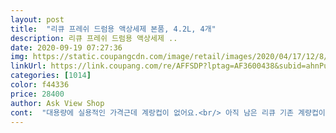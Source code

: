 ```yaml
---
layout: post 
title:  "리큐 프레쉬 드럼용 액상세제 본품, 4.2L, 4개" 
description: 리큐 프레쉬 드럼용 액상세제 ..
date: 2020-09-19 07:27:36 
img: https://static.coupangcdn.com/image/retail/images/2020/04/17/12/8/345a2ffa-c10d-4f0d-addb-16616318d965.jpg 
linkUrl: https://link.coupang.com/re/AFFSDP?lptag=AF3600438&subid=ahnPublicAsk&pageKey=1477193528&itemId=2538259933&vendorItemId=70531107019&traceid=V0-113-21c985b20e00a5e1 
categories: [1014] 
color: f44336 
price: 28400 
author: Ask View Shop 
cont:  "대용량에 실용적인 가격근데 계랑컵이 없어요.<br/> 아직 남은 리큐 기존 계량컵이 하나 있어서 사용했는데 컵값추가하더라도 박스에 한개정도 서비스로 계량컵 넣어있으면 좋을 거 같아요.<br/><br/>더욱 만족스러웠어요.<br/><br/>드럼세탁기 세탁세제는 리큐 제품이 제일 좋은거 같아요.<br/><br/>리큐인데다 베이킹소다/ 구연산 함유라 세척력은 역시 좋고, 세제에서 향긋한 냄새가 나서 만족스럽습니다.<br/> 꽃향기 쿨피스 같은 느낌... <br/>.<br/> 이불 빨래 해봤는데 세탁도 잘되고 세탁 후 섬유유연제랑 더불어 향이 은은합니다.<br/><br/>리큐제품 좋은 거야 다들 아는데요.<br/><br/>무엇보다 세척력도 좋고 향기가 마음에 들어서<br/>아무튼 직접 써보니 무거워서 사용할때 손목주의만 하면<br/>오래도록 세제걱정없이 쓸수있는 양이구요.<br/>.<br/><br/>오래도록 잘 사용할 제품입니다^^<br/>요즘 워낙 자주 세탁을 하다보니 세제가 늘 부족한데.<br/>  원래 쓰던 리큐 브랜드에서 쿠팡에 4.<br/>2리터 대용량이 무려 4개 제품이 있기에 구매했어요.<br/> 일단 이틀만에 바로 받았고, 문앞까지 대용량으로 4개 받고 나니 뿌듯하네요.<br/>  세탁력은 원래 쓰던 브랜드라서 믿고 쓰니까.<br/> 깔끔하고 향도 좋고 잘 빨려요.<br/> 더구나 이렇게 4개인데 가성비도 좋았어요.<br/> 요거 1년은 쓸수 있을 것 같아요.<br/> 지금까지 사용하던것중에 가장 대용량인데, 라큐라서 좋습니다.<br/> 엄마집에도 이거 하나 배송해 버려야겠어요 ㅎㅎ<br/>용량부터 짐승용량이예요.<br/>.<br/><br/>이번에 나온 리큐 프레쉬 4.<br/>2L... <br/><br/>이번에 나온 리큐 프레쉬는 용량이 4.<br/>2L 대용량 대용량인데 4개가 한꺼번에 박스에 들어 있으니 엄청 무거워요.<br/> 솔직히 전 하나 들기도 무거운데 4개가 한박스에 들어 있으니 무게가 어마 어마합니다.<br/> 로켓와우 쿠팡 기사님께 감사하면서 죄송한 마음이…3만원도 안되는 저렴한 금액에 대용량 세탁세제가 4개나 되니 당분간 세제 떨어질 걱정은 없겠어요.<br/><br/>이불빨래도 깔끔하니 잘되고 섬유유연제 향이랑 만나니<br/>택배기사님 죄송하구요 감사했답니다^^... <br/><br/>택배받고서는 깜짝 놀랐어요.<br/><br/>향기가 상승효과가 생기는듯 하더라구요.<br/><br/>" 
---
```


